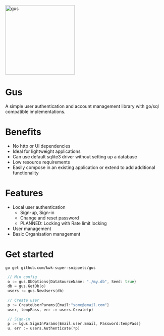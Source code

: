 <img alt="gus" src="http://imgur.com/UUpaKM4.jpg" height="220" />

Gus  
========

A simple user authentication and account management library with go/sql compatible implementations.

Benefits
========

* No http or UI dependencies
* Ideal for lightweight applications
* Can use default sqlite3 driver without setting up a database
* Low resource requirements
* Easily compose in an existing application or extend to add additional functionality


Features
========

* Local user authentication
    * Sign-up, Sign-in
    * Change and reset password
    * PLANNED: Locking with Rate limit locking
* User management
* Basic Organisation management

Get started
========
```bash
go get github.com/kwk-super-snippets/gus 
```

```go
 // Min config
 o := gus.DbOptions{DataSourceName: "./my.db", Seed: true}
 db = gus.GetDb(o)
 users := gus.NewUsers(db)
	
 // Create user
 p := CreateUserParams{Email:"some@email.com"}
 user, tempPass, err := users.Create(p)
	
 // Sign-in
 p := &gus.SignInParams{Email:user.Email, Password:tempPass}
 u, err := users.Authenticate(*p)
```    
    
